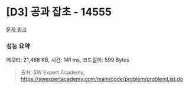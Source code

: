 # [D3] 공과 잡초 - 14555 

[문제 링크](https://swexpertacademy.com/main/code/problem/problemDetail.do?contestProbId=AYGtoa3qARcDFARC) 

### 성능 요약

메모리: 21,468 KB, 시간: 141 ms, 코드길이: 599 Bytes



> 출처: SW Expert Academy, https://swexpertacademy.com/main/code/problem/problemList.do